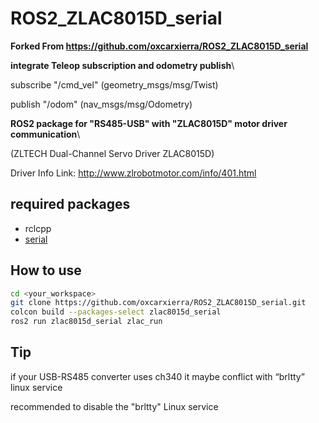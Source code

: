 # ROS2_ZLAC8015D_serial

**Forked From https://github.com/oxcarxierra/ROS2_ZLAC8015D_serial**


**integrate Teleop subscription and odometry publish**\

subscribe "/cmd_vel" (geometry_msgs/msg/Twist)

publish "/odom"  (nav_msgs/msg/Odometry)


**ROS2 package for "RS485-USB" with "ZLAC8015D" motor driver communication**\

(ZLTECH Dual-Channel Servo Driver ZLAC8015D)

Driver Info Link: http://www.zlrobotmotor.com/info/401.html


## required packages

- rclcpp
- [serial](https://github.com/wjwwood/serial)

## How to use

```bash
cd <your_workspace>
git clone https://github.com/oxcarxierra/ROS2_ZLAC8015D_serial.git
colcon build --packages-select zlac8015d_serial
ros2 run zlac8015d_serial zlac_run
```

## Tip

if your USB-RS485 converter uses ch340 it maybe conflict with “brltty” linux service

recommended to disable the "brltty" Linux service
